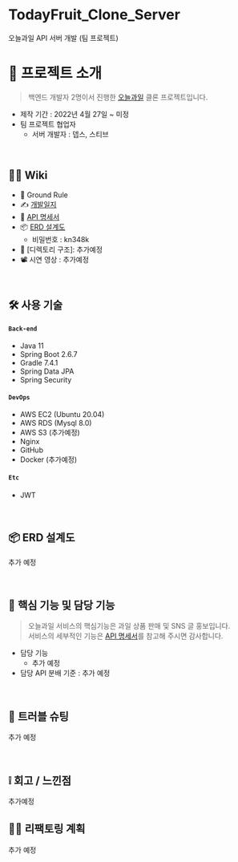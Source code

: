 # TodayFruit_Clone_Server
오늘과일 API 서버 개발 (팀 프로젝트)


# 📝 프로젝트 소개
> 백엔드 개발자 2명이서 진행한 [오늘과일](https://www.cuma.co.kr/) 클론 프로젝트입니다.  
- 제작 기간 : 2022년 4월 27일 ~ 미정 
- 팀 프로젝트 협업자  
    - 서버 개발자 : 뎁스, 스티브

</br>

## 💁‍♂️ Wiki
- 📌 Ground Rule
- ✍ [개발일지](추가예정)
- 📰 [API 명세서](https://docs.google.com/spreadsheets/d/1j0TwTTBAfpImfMHDNU-MxWzNfHTtMLbpIxqJPdOMmJY/edit#gid=1272810478)
- 📦 [ERD 설계도](https://aquerytool.com/aquerymain/index/?rurl=28b4d08a-e25b-40ff-8221-5bc99bffb2fb&)    
    - 비밀번호 : kn348k   
- 📁 [디렉토리 구조]: 추가예정
- 📽 시연 영상 : 추가예정


</br>

## 🛠 사용 기술
#### `Back-end`
  - Java 11
  - Spring Boot 2.6.7
  - Gradle 7.4.1
  - Spring Data JPA
  - Spring Security
#### `DevOps`  
  - AWS EC2 (Ubuntu 20.04)  
  - AWS RDS (Mysql 8.0)
  - AWS S3 (추가예정)
  - Nginx
  - GitHub
  - Docker (추가예정)
#### `Etc`  
  - JWT

</br>

## 📦 ERD 설계도
추가 예정


</br>

## 🔎 핵심 기능 및 담당 기능
>오늘과일 서비스의 핵심기능은 과일 상품 판매 및 SNS 글 홍보입니다.  
>서비스의 세부적인 기능은 [API 명세서](https://docs.google.com/spreadsheets/d/1j0TwTTBAfpImfMHDNU-MxWzNfHTtMLbpIxqJPdOMmJY/edit#gid=1272810478)를 참고해 주시면 감사합니다.   
- 담당 기능  
    - 추가 예정
- 담당 API 분배 기준 : 추가 예정

</br>

## 🌟 트러블 슈팅
추가 예정

</br>

## ❕ 회고 / 느낀점
추가예정



## 👩‍💻 리팩토링 계획
추가 예정


